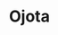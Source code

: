 ---
title: Ojota
date: 
draft: false

# descripcion
description : Ojota

materials: Plata 925

color: Plateado

dimensions: 0,5cm x 1,6cm

code: 02-13-0118

type: "Dijes"

categories: []

price: $2.790,00

price_eftvo: $2.370,00

# Images
# first image will be shown in the product page
images:
  # - image: "images/path_to_image"
  # La ubicacion de las imagenes es imagenes/Dijes/Dijes.Microcubic/02-13-0118-ojota
  - image: "./images/dijes/microcubic/02-13-0118-ojota_a.JPG"
  - image: "./images/dijes/microcubic/02-13-0118-ojota_b.JPG"
---